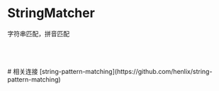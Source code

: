 # StringMatcher
字符串匹配，拼音匹配



<br />
<br />
<br />
# 相关连接
[string-pattern-matching](https://github.com/henlix/string-pattern-matching)